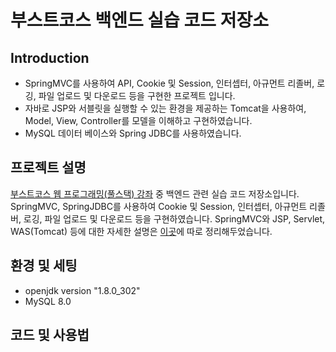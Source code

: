 # 부스트코스 백엔드 실습 코드 저장소

## Introduction
- SpringMVC를 사용하여 API, Cookie 및 Session, 인터셉터, 아규먼트 리졸버, 로깅, 파일 업로드 및 다운로드 등을 구현한 프로젝트 입니다.
- 자바로 JSP와 서블릿을 실행할 수 있는 환경을 제공하는 Tomcat을 사용하여, Model, View, Controller를 모델을 이해하고 구현하였습니다.
- MySQL 데이터 베이스와 Spring JDBC를 사용하였습니다.

## 프로젝트 설명
[부스트코스 웹 프로그래밍(풀스택) 강좌][boost-back] 중 백엔드 관련 실습 코드 저장소입니다. SpringMVC, SpringJDBC를 사용하여 Cookie 및 Session, 인터셉터, 아규먼트 리졸버, 로깅, 파일 업로드 및 다운로드 등을 구현하였습니다. SpringMVC와 JSP, Servlet, WAS(Tomcat) 등에 대한 자세한 설명은 [이곳][what-is-mvc]에 따로 정리해두었습니다.

## 환경 및 세팅
* openjdk version "1.8.0_302"
* MySQL 8.0

## 코드 및 사용법

[boost-back]: https://www.boostcourse.org/web316
[what-is-mvc]: https://hsjung93.github.io/%EB%A9%94%EB%AA%A8/servlet-jsp-tomcat/
